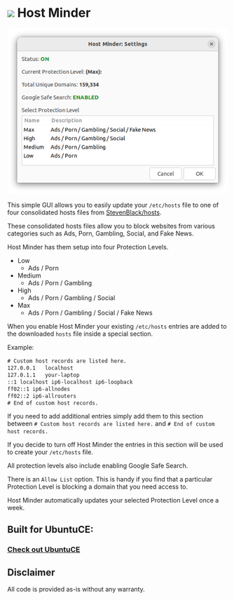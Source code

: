 <h1><img src="https://raw.githubusercontent.com/jeremehancock/hostminder/main/hostminder.png" height="50" /> Host Minder</h1>

<img src="https://raw.githubusercontent.com/jeremehancock/hostminder/main/hostminder-job.png" />

This simple GUI allows you to easily update your `/etc/hosts` file to one of four consolidated hosts files
from [StevenBlack/hosts](https://github.com/StevenBlack/hosts).

These consolidated hosts files allow you to block websites from various categories such as Ads, Porn, Gambling, Social,
and Fake News.

Host Minder has them setup into four Protection Levels.

* Low
    * Ads / Porn
* Medium
    * Ads / Porn / Gambling
* High
    * Ads / Porn / Gambling / Social
* Max
    * Ads / Porn / Gambling / Social / Fake News

When you enable Host Minder your existing `/etc/hosts` entries are added to the downloaded `hosts` file inside a special
section.

Example:

```
# Custom host records are listed here.
127.0.0.1	localhost
127.0.1.1	your-laptop
::1	localhost ip6-localhost ip6-loopback
ff02::1 ip6-allnodes
ff02::2 ip6-allrouters
# End of custom host records.
```

If you need to add additional entries simply add them to this section between `# Custom host records are listed here.`
and `# End of custom host records.`

If you decide to turn off Host Minder the entries in this section will be used to create your `/etc/hosts` file.

All protection levels also include enabling Google Safe Search.

There is an `Allow List` option. This is handy if you find that a particular Protection Level is blocking a domain that you need access to.

Host Minder automatically updates your selected Protection Level once a week.

## Built for UbuntuCE:

### [Check out UbuntuCE](https://ubuntuce.com/)

## Disclaimer

All code is provided as-is without any warranty.
